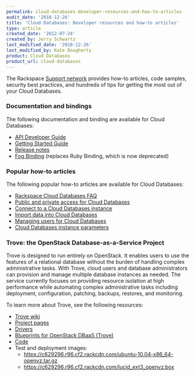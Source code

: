 ```yaml
---
permalink: cloud-databases-developer-resources-and-how-to-articles
audit_date: '2018-12-26'
title: 'Cloud Databases: Developer resources and how-to articles'
type: article
created_date: '2012-07-24'
created_by: Jerry Schwartz
last_modified_date: '2018-12-26'
last_modified_by: Kate Dougherty
product: Cloud Databases
product_url: cloud-databases
---
```


The Rackspace [Support
network](https://docs-ospc.rackspace.com/support/how-to/) provides how-to articles, code samples, security best
practices, and hundreds of tips for getting the most out of your
Cloud Databases.

### Documentation and bindings

The following documentation and binding are available for Cloud Databases:

-   [API Developer
    Guide](https://docs.rackspace.com/docs/cloud-databases/v1)
-   [Getting Started
    Guide](https://docs.rackspace.com/docs/cloud-databases/v1/getting-started)
-   [Release
    notes](https://docs.rackspace.com/docs/cloud-databases/v1/release-notes/)
-   [Fog Binding](https://github.com/rackspace/fog) (replaces Ruby
    Binding, which is now deprecated)

### Popular how-to articles

The following popular how-to articles are available for Cloud Databases:

-   [Rackspace Cloud Databases
    FAQ](https://docs-ospc.rackspace.com/support/how-to/cloud-databasescloud-databases-faq)
-   [Public and private access for Cloud
    Databases](https://docs-ospc.rackspace.com/support/how-to/cloud-databases/public-and-private-access-for-cloud-databases)
-   [Connect to a Cloud Databases
    instance](https://docs-ospc.rackspace.com/support/how-to/cloud-databases/connect-to-a-cloud-databases-instance)
-   [Import
    data into Cloud Databases](https://docs-ospc.rackspace.com/support/how-to/cloud-databases/importing-data-into-cloud-databases)
-   [Managing
    users for Cloud Databases](https://docs-ospc.rackspace.com/support/how-to/cloud-databases/managing-users-for-cloud-databases)
-   [Cloud Databases instance
    parameters](https://docs-ospc.rackspace.com/support/how-to/cloud-databases/cloud-database-instance-parameters)

### Trove: the OpenStack Database-as-a-Service Project

Trove is designed to run entirely on OpenStack. It enables users to use
the features of a relational database without the burden of handling
complex administrative tasks. With Trove, cloud users and database
administrators can provision and manage multiple database instances as
needed. The service currently focuses on providing resource isolation at
high performance while automating complex administrative tasks including
deployment, configuration, patching, backups, restores, and monitoring.

To learn more about Trove, see the following resources:

-   [Trove wiki](https://wiki.openstack.org/wiki/Trove)
-   [Project pages](https://launchpad.net/trove)
-   [Drivers](https://launchpad.net/~trove-drivers)
-   [Blueprints for OpenStack DBaaS
    (Trove)](https://blueprints.launchpad.net/trove)
-   [Code](https://github.com/openstack/trove)
-   Test and deployment images:
    -   <https://c629296.r96.cf2.rackcdn.com/ubuntu-10.04-x86_64-openvz.tar.gz>
    -   <https://c629296.r96.cf2.rackcdn.com/lucid_ext3_openvz.box>
